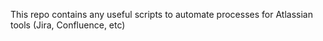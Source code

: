 This repo contains any useful scripts to automate processes for Atlassian tools (Jira, Confluence, etc)
